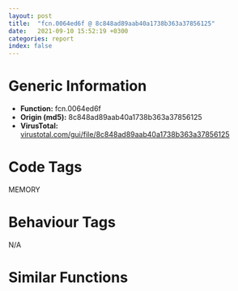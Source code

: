 ```yaml
---
layout: post
title:  "fcn.0064ed6f @ 8c848ad89aab40a1738b363a37856125"
date:   2021-09-10 15:52:19 +0300
categories: report
index: false
---
```


# Generic Information
- **Function:** fcn.0064ed6f
- **Origin (md5):** 8c848ad89aab40a1738b363a37856125
- **VirusTotal:** [virustotal.com/gui/file/8c848ad89aab40a1738b363a37856125][virustotal_ref]

# Code Tags
<span class="tag" id="MEMORY">MEMORY</span>


# Behaviour Tags
<span class="bhv-tag" id="na">N/A</span>

# Similar Functions
<script type="text/javascript" src="https://www.gstatic.com/charts/loader.js"></script>
<script type="text/javascript">

    google.charts.load('current', {'packages':['corechart']});
    google.charts.setOnLoadCallback(drawChart);

    function drawChart() {
    var data = new google.visualization.DataTable();
        data.addColumn('number', 'X');
        data.addColumn('number', 'Y');
        data.addColumn({type: 'string', role: 'tooltip', 'p': {'html': true}});
        data.addColumn({'type': 'string', 'role': 'style'});
        
        data.addRows([
    [-195.96835327148438, -126.15132141113281, '<b><a href="/report/fcn.0064ed6f@8c848ad89aab40a1738b363a37856125">fcn.0064ed6f</a><br>@8c848ad89aab40a1738b363a37856125</b><br>', 'point { fill-color: #e0440e; }'],
[390.63604736328125, -178.52517700195312, '<b><a href="/report/fcn.004023aa@90aa43862e75a7f78f2655241632f0e5">fcn.004023aa</a><br>@90aa43862e75a7f78f2655241632f0e5</b><br>', 'null'],
[143.95936584472656, -42.14031982421875, '<b><a href="/report/fcn.00407b2b@7dd153bad1771b9e8d5266a341ebf949">fcn.00407b2b</a><br>@7dd153bad1771b9e8d5266a341ebf949</b><br>', 'null'],
[-87.23344421386719, 119.89403533935547, '<b><a href="/report/fcn.004013c0@562bf33eb57e8c08a86e538e69918c30">fcn.004013c0</a><br>@562bf33eb57e8c08a86e538e69918c30</b><br>', 'null'],
[18.490543365478516, -239.54257202148438, '<b><a href="/report/fcn.00523c15@da37d90419c1292c0f16cbfd1f66402d">fcn.00523c15</a><br>@da37d90419c1292c0f16cbfd1f66402d</b><br>', 'null'],
[45.98577117919922, -88.76522827148438, '<b><a href="/report/fcn.00405da2@ea9c1e2eeb951a8e6185c6674c228f98">fcn.00405da2</a><br>@ea9c1e2eeb951a8e6185c6674c228f98</b><br>', 'null'],
[80.07854461669922, 120.57902526855469, '<b><a href="/report/fcn.00401def@dd7278b699f8b751b4e28f3abe51fa08">fcn.00401def</a><br>@dd7278b699f8b751b4e28f3abe51fa08</b><br>', 'null'],
[-89.10424041748047, -146.91519165039062, '<b><a href="/report/fcn.0054ec2d@9a2108de6665bf53e42d7cbbbe5a0866">fcn.0054ec2d</a><br>@9a2108de6665bf53e42d7cbbbe5a0866</b><br>', 'null'],
[-106.04093933105469, 9.94204330444336, '<b><a href="/report/fcn.00405d1e@1c48774da6a3dd4bf3ea41716a332c61">fcn.00405d1e</a><br>@1c48774da6a3dd4bf3ea41716a332c61</b><br>', 'null'],
[301.0989685058594, -120.23189544677734, '<b><a href="/report/fcn.006db003@4b0f64217d092c5f535224282602e937">fcn.006db003</a><br>@4b0f64217d092c5f535224282602e937</b><br>', 'null'],
[8.006169319152832, 209.6714324951172, '<b><a href="/report/fcn.00402162@db863ed6a700d7bfd018a178d481bd23">fcn.00402162</a><br>@db863ed6a700d7bfd018a178d481bd23</b><br>', 'null'],

        ]);

    var options = {
        title: 'Similarity Plot',
        legend: 'none',
        colors: ['#dedbd9', '#e6693e', '#ec8f6e', '#f3b49f', '#f6c7b6'],
        tooltip: {isHtml: true, trigger: 'both'},
        explorer: {
        actions: ["dragToZoom", "rightClickToReset"],
        },
        chartArea: {
        width: '80%',
        height: '80%'
        },
        width: '100%',
        height: '100%'
    };

    var chart = new google.visualization.ScatterChart(document.getElementById('chart_div'));

    chart.draw(data, options);
    }
    
</script>


<div id="chart_div" style="width: 100%px; height: 100%;"></div>

# Disassembled Code
{% highlight nasm %}

push ebp
mov ebp, esp
sub esp, 0xc4
mov eax, dword[ebp-0x48]
add eax, dword[ebp-0x94]
add eax, dword[ebp-0x94]
mov dword[ebp-0x28], eax
mov eax, dword[ebp-0x30]
cmp eax, dword[ebp-0x24]
je 0x64eda4
cmp dword[ebp-0x4c], 0
jae 0x64eda4
mov eax, dword[ebp-0x70]
sub eax, dword[ebp-0x1c]
sub eax, dword[ebp-0x14]
mov dword[ebp-0x2c], eax
mov eax, dword[ebp-0x34]
sub eax, dword[ebp-0x58]
add eax, dword[ebp-0x60]
mov dword[ebp-8], eax
mov eax, dword[ebp-0x14]
cmp eax, dword[ebp-0x2c]
je 0x64edc3
mov eax, dword[ebp-0x5c]
cmp eax, dword[ebp-0x84]
jne 0x64edd2
mov eax, dword[ebp-0x3c]
imul eax, dword[ebp-0x14]
mov ecx, dword[ebp-0x60]
sub ecx, eax
mov dword[ebp-0x64], ecx
mov eax, dword[ebp-0x84]
add eax, dword[ebp-0x9c]
add eax, dword[ebp-0x48]
mov dword[ebp-0x24], eax
mov eax, dword[ebp-0x50]
mov dword[ebp-0xb8], eax
cmp dword[ebp-0xb8], 0x1c
je 0x64ee0d
cmp dword[ebp-0xb8], 0x66
je 0x64ee23
cmp dword[ebp-0xb8], 0x97
je 0x64ee18
jmp 0x64ee31
mov eax, dword[ebp-0x1c]
sub eax, dword[ebp-0x34]
mov dword[ebp-0x18], eax
jmp 0x64ee3d
mov eax, dword[ebp-0xc]
add eax, dword[ebp-0x28]
mov dword[ebp-0x18], eax
jmp 0x64ee3d
mov eax, dword[ebp-0x7c]
sub eax, dword[ebp-0x80]
add eax, dword[ebp-0x30]
mov dword[ebp-8], eax
jmp 0x64ee3d
mov eax, dword[ebp-0x18]
add eax, dword[ebp-0x18]
sub eax, dword[ebp-0x34]
mov dword[ebp-0xc], eax
mov eax, dword[ebp-0x64]
add eax, dword[ebp-0x3c]
add eax, dword[ebp-0x70]
mov dword[ebp-0x4c], eax
mov eax, dword[ebp-0x3c]
sub eax, dword[ebp-0x94]
mov dword[ebp-0x90], eax
mov eax, dword[ebp-4]
add eax, dword[ebp-0x7c]
sub eax, dword[ebp-0x20]
mov dword[ebp-0x18], eax
mov eax, dword[ebp-0x2c]
add eax, dword[ebp-0x14]
sub eax, dword[ebp-0x74]
mov dword[ebp-0x34], eax
mov eax, dword[ebp-0x74]
add eax, dword[ebp-0x64]
mov dword[ebp-0x20], eax
mov eax, dword[ebp-0x94]
cmp eax, dword[ebp-0x74]
jb 0x64ee8a
cmp dword[ebp-0x40], 0
jbe 0x64ee99
mov eax, dword[ebp-0x10]
sub eax, dword[ebp-0x10]
add eax, dword[ebp-0x24]
mov dword[ebp-0x88], eax
mov eax, dword[ebp-0x88]
sub eax, dword[ebp-0x78]
mov dword[ebp-0x84], eax
mov eax, dword[ebp-0x60]
sub eax, dword[ebp-0x60]
sub eax, dword[ebp-0x14]
mov dword[ebp-0x70], eax
mov eax, dword[ebp-0x30]
add eax, dword[ebp-0x24]
mov dword[ebp-0x4c], eax
cmp dword[ebp-0x74], 0
jb 0x64eed3
mov eax, dword[ebp-0x44]
cmp eax, dword[ebp-8]
jne 0x64eedc
mov eax, dword[ebp-8]
cmp eax, dword[ebp-4]
je 0x64eedc
mov eax, dword[ebp-0x24]
add eax, dword[ebp-4]
mov dword[ebp-0x28], eax
mov eax, dword[ebp-0x90]
sub eax, dword[ebp-0x58]
mov dword[ebp-0x28], eax
mov eax, dword[ebp-0x10]
sub eax, dword[ebp-4]
mov dword[ebp-0x80], eax
mov eax, dword[ebp-0x60]
sub eax, dword[ebp-0x40]
add eax, dword[ebp-0x60]
mov dword[ebp-0xc], eax
mov eax, dword[ebp-0x48]
sub eax, dword[ebp-0x48]
sub eax, dword[ebp-0x50]
mov dword[ebp-0x90], eax
mov eax, dword[ebp-0x20]
add eax, dword[ebp-0x54]
add eax, dword[ebp-0x54]
mov dword[ebp-0x2c], eax
push 0x40
push 0x3000
push 0x1ad97c
push 0
call dword[sym.imp.KERNEL32.dll_VirtualAlloc]
mov dword[ebp-0xa4], eax
mov eax, dword[ebp-0x90]
add eax, dword[ebp-0x10]
mov dword[ebp-0x14], eax
mov eax, dword[ebp-0x44]
sub eax, dword[ebp-0x4c]
mov dword[ebp-0xc], eax
mov eax, dword[ebp-0x3c]
sub eax, dword[ebp-0x2c]
sub eax, dword[ebp-0x90]
mov dword[ebp-0x38], eax
mov eax, dword[ebp-0x88]
sub eax, dword[ebp-0x44]
mov dword[ebp-0x54], eax
mov eax, dword[ebp-0x50]
sub eax, dword[ebp-0x7c]
sub eax, dword[ebp-0xc]
mov dword[ebp-0x9c], eax
mov eax, dword[ebp-0x78]
add eax, dword[ebp-0x40]
add eax, dword[ebp-0x78]
mov dword[ebp-0x74], eax
and dword[ebp-0xc], 0
jmp 0x64ef8a
mov eax, dword[ebp-0xc]
inc eax
mov dword[ebp-0xc], eax
cmp dword[ebp-0xc], 3
jae 0x64efa1
mov eax, dword[ebp-0x50]
sub eax, dword[ebp-0x84]
add eax, dword[ebp-0x3c]
mov dword[ebp-0x38], eax
jmp 0x64ef83
mov eax, dword[ebp-0x1c]
cmp eax, dword[ebp-0x5c]
jne 0x64efbd
mov eax, dword[ebp-0x20]
cmp eax, dword[ebp-0x1c]
jne 0x64efbd
mov eax, dword[ebp-0x80]
add eax, dword[ebp-0x30]
add eax, dword[ebp-0x44]
mov dword[ebp-0x58], eax
mov eax, dword[ebp-0x3c]
add eax, dword[ebp-0x60]
mov dword[ebp-0x7c], eax
mov eax, dword[ebp-0x8c]
sub eax, dword[ebp-0x48]
sub eax, dword[ebp-0x48]
mov dword[ebp-0x24], eax
mov eax, dword[ebp-0x1c]
sub eax, dword[ebp-0x70]
mov dword[ebp-0x58], eax
mov eax, dword[ebp-0x48]
sub eax, dword[ebp-0x28]
mov dword[ebp-0x88], eax
mov eax, dword[ebp-0x80]
sub eax, dword[ebp-0x38]
mov dword[ebp-0x14], eax
mov eax, dword[ebp-0xa4]
add eax, 0xde000
mov dword[ebp-0xa4], eax
mov eax, dword[ebp-0x88]
sub eax, dword[ebp-0x50]
mov dword[ebp-0x24], eax
mov eax, dword[ebp-8]
sub eax, dword[ebp-0x5c]
sub eax, dword[ebp-0x30]
mov dword[ebp-0x7c], eax
mov eax, dword[ebp-0x64]
sub eax, dword[ebp-0x58]
sub eax, dword[ebp-8]
mov dword[ebp-0x34], eax
mov dword[ebp-0xbc], 0x401000
mov eax, dword[ebp-0x28]
add eax, dword[ebp-8]
mov dword[ebp-0x10], eax
mov eax, dword[ebp-0x30]
sub eax, dword[ebp-0x6c]
mov dword[ebp-0x38], eax
mov eax, dword[ebp-0x5c]
cmp eax, dword[ebp-0x1c]
je 0x64f05a
cmp dword[ebp-0xc], 0
jne 0x64f068
mov eax, dword[ebp-0x4c]
cmp eax, dword[ebp-0x74]
jne 0x64f068
mov eax, dword[ebp-0x1c]
add eax, dword[ebp-0x18]
add eax, dword[ebp-0x60]
mov dword[ebp-0x3c], eax
jmp 0x64f074
mov eax, dword[ebp-8]
sub eax, dword[ebp-0x28]
add eax, dword[ebp-0x14]
mov dword[ebp-0x58], eax
and dword[ebp-0x68], 0
mov eax, dword[ebp-0x5c]
mov dword[ebp-0xb4], eax
cmp dword[ebp-0xb4], 0x4d
je 0x64f0a1
cmp dword[ebp-0xb4], 0x7b
je 0x64f0b2
cmp dword[ebp-0xb4], 0x81
je 0x64f0c0
jmp 0x64f0cb
mov eax, dword[ebp-0x8c]
sub eax, dword[ebp-4]
sub eax, dword[ebp-4]
mov dword[ebp-0x10], eax
jmp 0x64f0d7
mov eax, dword[ebp-0x28]
sub eax, dword[ebp-0x48]
mov dword[ebp-0x9c], eax
jmp 0x64f0d7
mov eax, dword[ebp-0x54]
sub eax, dword[ebp-0x1c]
mov dword[ebp-0x58], eax
jmp 0x64f0d7
mov eax, dword[ebp-0x10]
add eax, dword[ebp-0x48]
add eax, dword[ebp-4]
mov dword[ebp-0x80], eax
mov eax, dword[ebp-0x1c]
add eax, dword[ebp-0x48]
mov dword[ebp-0x44], eax
mov eax, dword[ebp-0x4c]
sub eax, dword[ebp-0x88]
mov dword[ebp-0x84], eax
mov eax, dword[ebp-0x38]
sub eax, dword[ebp-0x18]
sub eax, dword[ebp-0x10]
mov dword[ebp-0x64], eax
mov dword[ebp-0xa0], 0x164d3e0f
mov eax, dword[ebp-0x80]
sub eax, dword[ebp-0x34]
sub eax, dword[ebp-0x88]
mov dword[ebp-0x38], eax
mov dword[ebp-4], 0x485
mov eax, dword[ebp-0x50]
add eax, dword[ebp-0x70]
mov dword[ebp-0x80], eax
mov eax, dword[ebp-0x40]
sub eax, dword[ebp-0x10]
sub eax, dword[ebp-0x54]
mov dword[ebp-0x20], eax
mov eax, dword[ebp-4]
add eax, 0x1b
mov dword[ebp-4], eax
mov eax, dword[ebp-0x7c]
add eax, dword[ebp-0x2c]
mov dword[ebp-0x18], eax
mov eax, dword[ebp-0x18]
add eax, dword[ebp-0x60]
add eax, dword[ebp-0x84]
mov dword[ebp-0x44], eax
cmp dword[ebp-4], 0x4a0
jb 0x64f124
mov dword[ebp-0xa8], 0x17322dd1
mov dword[ebp-0xac], 0xb71fb279
mov eax, dword[ebp-8]
sub eax, dword[ebp-0x40]
add eax, dword[ebp-0x44]
mov dword[ebp-0x70], eax
mov eax, dword[ebp-0x60]
add eax, dword[ebp-0x1c]
mov dword[ebp-0x74], eax
mov dword[ebp-0xb0], 0x7e529b3
mov eax, dword[ebp-0x4c]
cmp eax, dword[ebp-0x30]
jne 0x64f19d
mov eax, dword[ebp-0x1c]
cmp eax, dword[ebp-0x4c]
ja 0x64f1a5
mov eax, dword[ebp-0x2c]
cmp eax, dword[ebp-0x54]
jbe 0x64f1ae
mov eax, dword[ebp-0xc]
sub eax, dword[ebp-0x5c]
mov dword[ebp-0x44], eax
mov eax, dword[ebp-0x18]
sub eax, dword[ebp-0x5c]
sub eax, dword[ebp-0x78]
mov dword[ebp-0x6c], eax
and dword[ebp-0x68], 0
cmp dword[ebp-0x68], 0xac70
jae 0x64f50c
mov eax, dword[ebp-0x94]
add eax, dword[ebp-8]
sub eax, dword[ebp-0x20]
mov dword[ebp-0x34], eax
mov eax, dword[ebp-0x30]
sub eax, dword[ebp-0x78]
mov dword[ebp-8], eax
mov eax, dword[ebp-0xa0]
add eax, dword[ebp-0xa8]
mov dword[ebp-0xa0], eax
mov eax, dword[ebp-0x64]
sub eax, dword[ebp-0x6c]
mov dword[ebp-0x24], eax
mov eax, dword[ebp-0xc]
cmp eax, dword[ebp-0x70]
je 0x64f21a
mov eax, dword[ebp-0x74]
cmp eax, dword[ebp-0x44]
jbe 0x64f21a
mov eax, dword[ebp-0x2c]
sub eax, dword[ebp-0x50]
mov dword[ebp-0x90], eax
mov eax, dword[ebp-0xac]
xor eax, dword[ebp-0xb0]
mov dword[ebp-0xac], eax
mov eax, dword[ebp-0x60]
add eax, dword[ebp-0x6c]
sub eax, dword[ebp-0x9c]
mov dword[ebp-0x44], eax
mov eax, dword[ebp-0x64]
add eax, dword[ebp-0x54]
mov dword[ebp-0x50], eax
mov eax, dword[ebp-0xb0]
xor eax, dword[ebp-0xac]
mov dword[ebp-0xb0], eax
mov eax, dword[ebp-0x20]
sub eax, dword[ebp-4]
sub eax, dword[ebp-0x28]
mov dword[ebp-0x38], eax
mov eax, dword[ebp-0x28]
sub eax, dword[ebp-0x28]
sub eax, dword[ebp-0x20]
mov dword[ebp-0x18], eax
mov eax, dword[ebp-0xa8]
xor eax, dword[ebp-0xac]
mov dword[ebp-0xa8], eax
mov eax, dword[ebp-0x78]
add eax, dword[ebp-0x20]
mov dword[ebp-0x3c], eax
mov eax, dword[ebp-0x14]
add eax, dword[ebp-0x10]
add eax, dword[ebp-0x5c]
mov dword[ebp-0x9c], eax
mov eax, dword[ebp-0xa0]
xor eax, dword[ebp-0xa8]
mov dword[ebp-0xa0], eax
mov eax, dword[ebp-0x84]
sub eax, dword[ebp-0x34]
mov dword[ebp-0x10], eax
mov eax, dword[ebp-0x78]
sub eax, dword[ebp-0x2c]
mov dword[ebp-0x3c], eax
mov eax, dword[ebp-0x14]
sub eax, dword[ebp-0x20]
mov dword[ebp-0x64], eax
mov eax, dword[ebp-0x54]
sub eax, dword[ebp-0x58]
add eax, dword[ebp-0x3c]
mov dword[ebp-0x40], eax
mov eax, dword[ebp-0xa4]
add eax, dword[ebp-0x68]
mov dword[ebp-0xc4], eax
mov eax, dword[ebp-0xa4]
mov dword[ebp-0x98], eax
cmp dword[ebp-0x98], 0x1f
je 0x64f335
cmp dword[ebp-0x98], 0x7f
je 0x64f327
cmp dword[ebp-0x98], 0x9f
je 0x64f34b
cmp dword[ebp-0x98], 0xcf
je 0x64f359
cmp dword[ebp-0x98], 0xff
je 0x64f340
jmp 0x64f364
mov eax, dword[ebp-0x7c]
sub eax, dword[ebp-0x8c]
mov dword[ebp-0x20], eax
jmp 0x64f370
mov eax, dword[ebp-0x24]
sub eax, dword[ebp-0x5c]
mov dword[ebp-0x74], eax
jmp 0x64f370
mov eax, dword[ebp-0x20]
add eax, dword[ebp-0x5c]
mov dword[ebp-0x64], eax
jmp 0x64f370
mov eax, dword[ebp-0x70]
sub eax, dword[ebp-0x4c]
sub eax, dword[ebp-0x6c]
mov dword[ebp-4], eax
jmp 0x64f370
mov eax, dword[ebp-0x24]
sub eax, dword[ebp-0x20]
mov dword[ebp-8], eax
jmp 0x64f370
mov eax, dword[ebp-0x64]
sub eax, dword[ebp-0x14]
sub eax, dword[ebp-0x40]
mov dword[ebp-0x54], eax
and dword[ebp-0x34], 0
jmp 0x64f37d
mov eax, dword[ebp-0x34]
inc eax
mov dword[ebp-0x34], eax
cmp dword[ebp-0x34], 2
jae 0x64f391
mov eax, dword[ebp-0x38]
add eax, dword[ebp-0x38]
sub eax, dword[ebp-0x74]
mov dword[ebp-0x44], eax
jmp 0x64f376
mov eax, dword[ebp-0x40]
cmp eax, dword[ebp-0x20]
jb 0x64f3a1
mov eax, dword[ebp-0x6c]
cmp eax, dword[ebp-0x2c]
jae 0x64f3a9
mov eax, dword[ebp-0x24]
cmp eax, dword[ebp-0x14]
jae 0x64f3b5
mov eax, dword[ebp-0x3c]
sub eax, dword[ebp-8]
add eax, dword[ebp-0xc]
mov dword[ebp-0x34], eax
mov eax, dword[ebp-0xbc]
add eax, dword[ebp-0x68]
mov dword[ebp-0xc0], eax
mov eax, dword[ebp-8]
add eax, dword[ebp-8]
sub eax, dword[ebp-0x40]
mov dword[ebp-0x80], eax
mov eax, dword[ebp-0x30]
sub eax, dword[ebp-0x1c]
sub eax, dword[ebp-0x14]
mov dword[ebp-0x2c], eax
mov eax, dword[ebp-0x7c]
add eax, dword[ebp-0x18]
mov dword[ebp-0x28], eax
mov eax, dword[ebp-0xc0]
mov eax, dword[eax]
xor eax, dword[ebp-0xa0]
mov ecx, dword[ebp-0xc4]
mov dword[ecx], eax
mov eax, dword[ebp-0x3c]
sub eax, dword[ebp-0x50]
sub eax, dword[ebp-0x24]
mov dword[ebp-0x10], eax
mov eax, dword[ebp-0x30]
add eax, dword[ebp-0x2c]
mov dword[ebp-0x18], eax
mov eax, dword[ebp-0x1c]
add eax, dword[ebp-0x1c]
add eax, dword[ebp-0x4c]
mov dword[ebp-0x48], eax
mov eax, dword[ebp-0x10]
add eax, dword[ebp-0x78]
mov dword[ebp-0x40], eax
mov eax, dword[ebp-0x2c]
add eax, dword[ebp-8]
add eax, dword[ebp-0x40]
mov dword[ebp-0x80], eax
mov eax, dword[ebp-0x4c]
sub eax, dword[ebp-0x18]
sub eax, dword[ebp-0x54]
mov dword[ebp-0x58], eax
mov eax, dword[ebp-0x84]
cmp eax, dword[ebp-0x38]
jb 0x64f45b
mov eax, dword[ebp-0x58]
cmp eax, dword[ebp-0x78]
jb 0x64f464
mov eax, dword[ebp-0x8c]
cmp eax, dword[ebp-0x44]
je 0x64f464
mov eax, dword[ebp-0x64]
add eax, dword[ebp-0x10]
mov dword[ebp-0x14], eax
mov eax, dword[ebp-0x58]
add eax, dword[ebp-0x24]
mov dword[ebp-0x70], eax
mov eax, dword[ebp-0x10]
sub eax, dword[ebp-0x48]
mov dword[ebp-0x94], eax
mov eax, dword[ebp-0x68]
add eax, 0xb33f8
mov dword[ebp-0x68], eax
mov eax, dword[ebp-0x30]
sub eax, dword[ebp-0x88]
mov dword[ebp-4], eax
mov eax, dword[ebp-0x5c]
add eax, dword[ebp-0x6c]
sub eax, dword[ebp-0x88]
mov dword[ebp-0x9c], eax
mov eax, dword[ebp-0x54]
cmp eax, dword[ebp-0x38]
jae 0x64f4be
mov eax, dword[ebp-0x38]
cmp eax, dword[ebp-0x2c]
jne 0x64f4be
mov eax, dword[ebp-0x8c]
sub eax, dword[ebp-0x1c]
mov dword[ebp-0xc], eax
mov eax, dword[ebp-0x7c]
add eax, dword[ebp-4]
mov dword[ebp-0x8c], eax
mov eax, dword[ebp-0x8c]
sub eax, dword[ebp-0x6c]
mov dword[ebp-0x44], eax
mov eax, dword[ebp-0x70]
sub eax, dword[ebp-0x90]
sub eax, dword[ebp-0x1c]
mov dword[ebp-0x28], eax
mov eax, dword[ebp-0x84]
sub eax, dword[ebp-0x24]
mov dword[ebp-8], eax
mov eax, dword[ebp-0x68]
add eax, 0xba3b8
mov dword[ebp-0x68], eax
mov eax, dword[ebp-0x68]
sub eax, 0x16d7ac
mov dword[ebp-0x68], eax
jmp 0x64f1be
mov eax, dword[ebp-0x8c]
sub eax, dword[ebp-0x6c]
mov dword[ebp-0x20], eax
mov eax, dword[ebp-0xa4]
add eax, 0x892e
mov dword[0x6641c8], eax
mov eax, dword[ebp-4]
add eax, dword[ebp-0x18]
add eax, dword[ebp-0x54]
mov dword[ebp-0x40], eax
mov eax, dword[ebp-0x50]
sub eax, dword[ebp-0x8c]
mov dword[ebp-0x4c], eax
mov eax, dword[ebp-0x10]
sub eax, dword[ebp-0x90]
add eax, dword[ebp-0x50]
mov dword[ebp-0xc], eax
mov eax, dword[ebp-0x40]
add eax, dword[ebp-0x50]
mov dword[ebp-4], eax
mov eax, dword[ebp-0x14]
sub eax, dword[ebp-0xc]
mov dword[ebp-8], eax
mov eax, dword[ebp-0x38]
sub eax, dword[ebp-0x28]
mov dword[ebp-4], eax
mov eax, dword[ebp-0x3c]
sub eax, dword[ebp-0x24]
mov dword[ebp-0x6c], eax
mov eax, dword[ebp-0x58]
add eax, dword[ebp-0x30]
sub eax, dword[ebp-0x18]
mov dword[ebp-0xc], eax
mov eax, dword[ebp-0x28]
add eax, dword[ebp-0x14]
mov dword[ebp-0x30], eax
mov esp, ebp
pop ebp
ret

{% endhighlight %}

[virustotal_ref]: https://www.virustotal.com/gui/file/8c848ad89aab40a1738b363a37856125